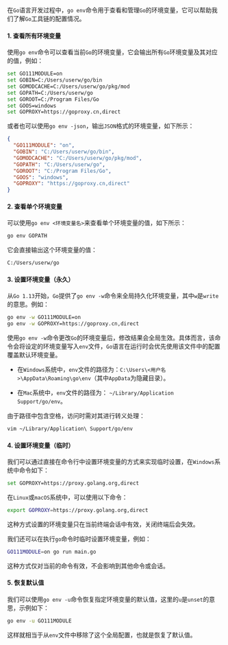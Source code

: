 在`Go`语言开发过程中，`go env`命令用于查看和管理`Go`的环境变量，它可以帮助我们了解`Go`工具链的配置情况。

#### 1. 查看所有环境变量

使用`go env`命令可以查看当前`Go`的环境变量，它会输出所有`Go`环境变量及其对应的值，例如：

```sh
set GO111MODULE=on
set GOBIN=C:/Users/userw/go/bin
set GOMODCACHE=C:/Users/userw/go/pkg/mod
set GOPATH=C:/Users/userw/go
set GOROOT=C:/Program Files/Go
set GOOS=windows
set GOPROXY=https://goproxy.cn,direct
```

或者也可以使用`go env -json`，输出`JSON`格式的环境变量，如下所示：

```json
{
  "GO111MODULE": "on",
  "GOBIN": "C:/Users/userw/go/bin",
  "GOMODCACHE": "C:/Users/userw/go/pkg/mod",
  "GOPATH": "C:/Users/userw/go",
  "GOROOT": "C:/Program Files/Go",
  "GOOS": "windows",
  "GOPROXY": "https://goproxy.cn,direct"
}
```

#### 2. 查看单个环境变量

可以使用`go env <环境变量名>`来查看单个环境变量的值，如下所示：

```sh
go env GOPATH
```

它会直接输出这个环境变量的值：

```sh
C:/Users/userw/go
```

#### 3. 设置环境变量（永久）

从`Go 1.13`开始，`Go`提供了`go env -w`命令来全局持久化环境变量，其中`w`是`write`的意思。例如：

```sh
go env -w GO111MODULE=on
go env -w GOPROXY=https://goproxy.cn,direct
```

使用`go env -w`命令更改`Go`的环境变量后，修改结果会全局生效。具体而言，该命令会将设定的环境变量写入`env`文件，`Go`语言在运行时会优先使用该文件中的配置覆盖默认环境变量。

- 在`Windows`系统中，`env`文件的路径为：`C:\Users\<用户名>\AppData\Roaming\go\env`（其中`AppData`为隐藏目录）。

- 在`Mac`系统中，`env`文件的路径为： `~/Library/Application Support/go/env`。

由于路径中包含空格，访问时需对其进行转义处理：

```sh
vim ~/Library/Application\ Support/go/env
```

#### 4. 设置环境变量（临时）

我们可以通过直接在命令行中设置环境变量的方式来实现临时设置，在`Windows`系统中命令如下：

```sh
set GOPROXY=https://proxy.golang.org,direct
```

在`Linux`或`macOS`系统中，可以使用以下命令：

```sh
export GOPROXY=https://proxy.golang.org,direct
```

这种方式设置的环境变量只在当前终端会话中有效，关闭终端后会失效。

我们还可以在执行`go`命令时临时设置环境变量，例如：

```sh
GO111MODULE=on go run main.go
```

这种方式仅对当前的命令有效，不会影响到其他命令或会话。

#### 5. 恢复默认值

我们可以使用`go env -u`命令恢复指定环境变量的默认值，这里的`u`是`unset`的意思，示例如下：

```sh
go env -u GO111MODULE
```

这样就相当于从`env`文件中移除了这个全局配置，也就是恢复了默认值。
